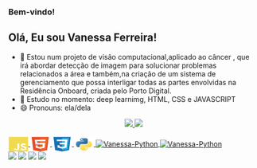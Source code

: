 ### Bem-vindo!
## Olá, Eu sou Vanessa Ferreira!

- 🔭 Estou num projeto de visão computacional,aplicado ao câncer , que irá abordar detecção de imagem para solucionar problemas relacionados a área e também,na criação de um sistema de gerenciamento que possa interligar todas as partes envolvidas na Residência Onboard, criada pelo Porto Digital.  
- 🌱 Estudo no momento: deep learnimg, HTML, CSS e JAVASCRIPT
- 😄 Pronouns: ela/dela

<div align="center">
  <a href="https://github.com/vanessavieir">
  <img height="180em" src="https://github-readme-stats.vercel.app/api?username=vanessavieir&show_icons=true&theme=dracula&include_all_commits=true&count_private=true"/>
  <img height="180em" src="https://github-readme-stats.vercel.app/api/top-langs/?username=vanessavieir&layout=compact&langs_count=7&theme=dracula"/>
</div>
  <div style="display: inline_block"><br>
  <img align="center" alt="Vanessa-Js" height="30" width="40" src="https://raw.githubusercontent.com/devicons/devicon/master/icons/javascript/javascript-plain.svg">
  <img align="center" alt="Vanessa-HTML" height="30" width="40" src="https://raw.githubusercontent.com/devicons/devicon/master/icons/html5/html5-original.svg">
  <img align="center" alt="Vanessa-CSS" height="30" width="40" src="https://raw.githubusercontent.com/devicons/devicon/master/icons/css3/css3-original.svg">
  <img align="center" alt="Vanessa-Python" height="30" width="40" src="https://raw.githubusercontent.com/devicons/devicon/master/icons/python/python-original.svg">
  <img align="center" alt="Vanessa-Python" height="30" width="40" src="https://cdn.jsdelivr.net/gh/devicons/devicon/icons/git/git-original.svg">
  <img align="center" alt="Vanessa-Python" height="30" width="40" src="https://cdn.jsdelivr.net/gh/devicons/devicon/icons/tensorflow/tensorflow-original.svg">
    
</div>
   
  
<div> 
  <a href="" target="_blank"><img src="https://img.shields.io/badge/-Instagram-%23E4405F?style=for-the-badge&logo=instagram&logoColor=white" target="_blank"></a>
 <a href="https://discord.com/channels/@me" target="_blank"><img src="https://img.shields.io/badge/Discord-7289DA?style=for-the-badge&logo=discord&logoColor=white" target="_blank"></a> 
  <a href = "mailto:vanessa2209vieira@gmail.com"><img src="https://img.shields.io/badge/-Gmail-%23333?style=for-the-badge&logo=gmail&logoColor=white" target="_blank"></a>
  <a href="https://www.linkedin.com/in/vanessa-ferreira-1a7126181" target="_blank"><img src="https://img.shields.io/badge/-LinkedIn-%230077B5?style=for-the-badge&logo=linkedin&logoColor=white" target="_blank"></a> 
 
</div>


